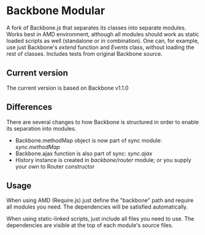 Backbone Modular
================

A fork of Backbone.js that separates its classes into separate modules. Works best in AMD environment, although all modules should work as static loaded scripts as well (standalone or in combination).
One can, for example, use just Backbone's *extend* function and *Events* class, without loading the rest of classes.
Includes tests from original Backbone source.

Current version
---------------

The current version is based on Backbone v1.1.0

Differences
-----------

There are several changes to how Backbone is structured in order to enable its separation into modules.

* Backbone.methodMap object is now part of sync module: *sync.methodMap*
* Backbone.ajax function is also part of sync: *sync.ajax*
* History instance is created in *backbone/router* module; or you supply your own to Router constructor

Usage
-----

When using AMD (Require.js) just define the "backbone" path and require all modules you need. The dependencies will be satisfied automatically.

When using static-linked scripts, just include all files you need to use. The dependencies are visible at the top of each module's source files.
